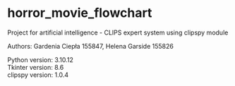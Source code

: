 # horror_movie_flowchart
Project for artificial intelligence - CLIPS expert system using clipspy module

Authors: Gardenia Ciepła 155847, Helena Garside 155826

Python version: 3.10.12\
Tkinter version: 8.6\
clipspy version: 1.0.4

